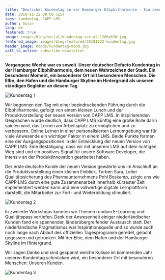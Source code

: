 ```yaml
---
title: "Deutscher Kundentag in der Hamburger Elbphilharmonie - Ein besonderer Ort mit besonderen Menschen"
date: 2018-11-22 08:00 CEST
tags: kundentag, CAPP LMS
author: Susan
lang: de
featured: true
image: images/blog/social/kundentag-social-1200x630.jpg
featured_image: images/blog/featured/20181122-kundentag.jpg
header_image: moods/kundentag-mood.jpg
call_to_action: subscribe-newsletter
---
```


__Vergangene Woche war es soweit. Unser deutscher Defacto Kundentag in der Hamburger Elbphilharmonie, dem neuen Wahrzeichen der Stadt. Ein besonderer Moment, ein besonderer Ort mit besonderen Menschen. Die Elbe, den Hafen und die Hamburger Skyline im Hintergrund als unseren ständigen Begleiter an diesem Tag.__

![Kundentag 1](/images/blog/kundentag-drieluik-01.jpg)

Wir begonnen den Tag mit einer beeindruckenden Führung durch die Elbphilharmonie, gefolgt von einem kleinen Lunch und der Produktvorstellung der neuen Version von CAPP LMS. In inspirierenden Gesprächen wurde deutlich, dass CAPP LMS künftig eine große Rolle darin spielen wird, das Lernen am Arbeitsplatz zu ermöglichen und zu verbessern. Online Lernen in einer personalisierten Lernumgebung war für viele Anwesende ein wichtiger Faktor in einem LMS. Beide Punkte formen eine der Ausgangspositionen in der Entwicklung der neuen Version von CAPP LMS. Eine Bestätigung, dass wir mit unserem LMS auf dem richtigen Weg sind und ein positives Signal für unsere Software Developer, die intensiv an der Produktinnovation gearbeitet haben.

Der erste deutsche Kunde der neuen Version gewährte uns im Anschluß an die Produktvorstellung einen kleinen Einblick. Torben Sura, Leiter Qualitätssicherung des Pharmaunternehmens Pohl Boskamp, zeigte uns wie CAPP LMS durch eine gute Zusammenarbeit innerhalb kürzester Zeit implementiert werden kann und eine vollwertige digitale Lernplattform darstellt, die Mitarbeiter zur Fort- und Weiterbildung stimuliert.

![Kundentag 2](/images/blog/kundentag-drieluik-02.jpg)

In zweierlei Workshops konnten wir Themen rundum E-Learning und Qualitätspass vertiefen. Dank der Anwesenheit einiger niederländischer Kunden fand ein spannender, länderübergreifender Austausch statt. Der niederländische Pragmatismus war Inspirationsquelle und so wurde auch noch lange nach Ablauf des offiziellen Tagesprogramm geredet, gelacht, gegessen und getrunken. Mit der Elbe, dem Hafen und der Hamburger Skyline im Hintergrund.

Wir sagen Danke und sind gespannt welche Kulisse im kommenden Jahr unseren Kundentag schmücken wird, ein besonderer Ort mit besonderen Menschen: Unseren Kunden.

![Kundentag 3](/images/blog/kundentag-drieluik-03.jpg)
